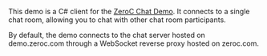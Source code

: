 This demo is a C# client for the [ZeroC Chat Demo][1]. It connects to a single
chat room, allowing you to chat with other chat room participants.

By default, the demo connects to the chat server hosted on demo.zeroc.com
through a WebSocket reverse proxy hosted on zeroc.com.

[1]: https://doc.zeroc.com/technical-articles/general-topics/chat-demo
